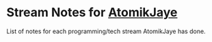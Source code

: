 # Stream Notes for [AtomikJaye](http://www.twitch.tv/atomikjaye)

List of notes for each programming/tech stream AtomikJaye has done.